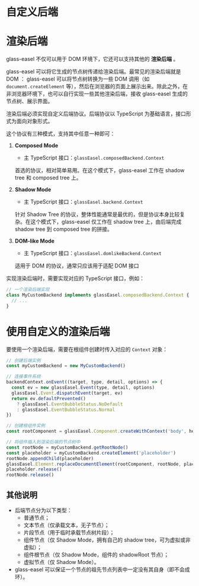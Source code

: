 # 自定义后端

# 渲染后端

glass-easel 不仅可以用于 DOM 环境下，它还可以支持其他的 **渲染后端** 。

glass-easel 可以将它生成的节点树传递给渲染后端。最常见的渲染后端就是 DOM ： glass-easel 可以将节点树转换为一些 DOM 调用（如 `document.createElement` 等），然后在浏览器的页面上展示出来。除此之外，在非浏览器环境下，也可以自行实现一些其他渲染后端，接收 glass-easel 生成的节点树、展示界面。

渲染后端必须实现自定义后端协议。后端协议以 TypeScript 为基础语言，接口形式为面向对象形式。

这个协议有三种模式，支持其中任意一种即可：

1. __Composed Mode__
   * 主 TypeScript 接口：`glassEasel.composedBackend.Context`

   首选的协议，相对简单易用。在这个模式下，glass-easel 工作在 shadow tree 和 composed tree 上。

1. __Shadow Mode__
   * 主 TypeScript 接口：`glassEasel.backend.Context`

   针对 Shadow Tree 的协议，整体性能通常是最优的，但是协议本身比较复杂。在这个模式下，glass-easel 仅工作在 shadow tree 上，由后端完成 shadow tree 到 composed tree 的拼接。

1. __DOM-like Mode__
   * 主 TypeScript 接口：`glassEasel.domlikeBackend.Context`

   适用于 DOM 的协议，通常只应该用于适配 DOM 接口

实现渲染后端时，需要实现对应的 TypeScript 接口，例如：

```ts
// 一个渲染后端实现
class MyCustomBackend implements glassEasel.composedBackend.Context {
  // ...
}
```

# 使用自定义的渲染后端

要使用一个渲染后端，需要在根组件创建时传入对应的 `Context` 对象：

```js
// 创建后端实例
const myCustomBackend = new MyCustomBackend()

// 连接事件系统
backendContext.onEvent((target, type, detail, options) => {
  const ev = new glassEasel.Event(type, detail, options)
  glassEasel.Event.dispatchEvent(target, ev)
  return ev.defaultPrevented()
    ? glassEasel.EventBubbleStatus.NoDefault
    : glassEasel.EventBubbleStatus.Normal
})

// 创建根组件实例
const rootComponent = glassEasel.Component.createWithContext('body', helloWorld, myCustomBackend)

// 将组件插入到渲染后端的节点树中
const rootNode = myCustomBackend.getRootNode()
const placeholder = myCustomBackend.createElement('placeholder')
rootNode.appendChild(placeholder)
glassEasel.Element.replaceDocumentElement(rootComponent, rootNode, placeholder)
placeholder.release()
rootNode.release()
```

## 其他说明
* 后端节点分为以下类型：
  * 普通节点；
  * 文本节点（仅承载文本，无子节点）；
  * 片段节点（用于临时承载节点树片段）；
  * 组件节点（仅 Shadow Mode，拥有自己的 shadow tree，可为虚拟或非虚拟）；
  * 组件根节点（仅 Shadow Mode，组件的 shadowRoot 节点）；
  * 虚拟节点（仅 Shadow Mode）。
* glass-easel 可以保证一个节点的祖先节点列表中一定没有其自身（即不会成环）。
